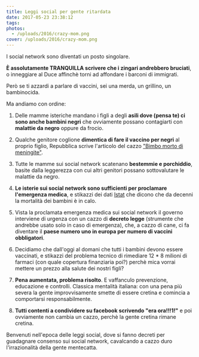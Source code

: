 ```yaml
---
title: Leggi social per gente ritardata
date: 2017-05-23 23:38:12
tags:
photos:
  - /uploads/2016/crazy-mom.png
cover: /uploads/2016/crazy-mom.png
---
```

I social network sono diventati un posto singolare.

__È assolutamente TRANQUILLA scrivere che i zingari andrebbero bruciati__, o inneggiare al Duce affinchè torni ad affondare i barconi di immigrati.

Però se ti azzardi a parlare di vaccini, sei una merda, un grillino, un bambinocida.

Ma andiamo con ordine:

1. Delle mamme isteriche mandano i figli a degli __asili dove (pensa te) ci sono anche bambini negri__ che ovviamente possano contagiarti con __malattie da negro__ oppure da frocio.

2. Qualche genitore coglione __dimentica di fare il vaccino per negri__ al proprio figlio, Repubblica scrive l'articolo del cazzo ["Bimbo morto di meningite"](http://firenze.repubblica.it/cronaca/2016/12/29/news/firenze_bambino_muore_di_meningite_c_non_era_vaccinato-155044879/).

3. Tutte le mamme sui social network scatenano __bestemmie e porchiddio__, basite dalla leggerezza con cui altri genitori possano sottovalutare le malattie da negro.

4. __Le isterie sui social network sono sufficienti per proclamare l'emergenza medica__, e stikazzi dei dati [Istat](http://www.istat.it/it/files/2011/09/rapporto-istat-unicef.pdf) che dicono che da decenni la mortalità dei bambini è in calo.

5. Vista la proclamata emergenza medica sui social network il governo interviene di urgenza con un cazzo di __decreto legge__ (strumente che andrebbe usato solo in caso di emergenza), che, a cazzo di cane, ci fa diventare il __paese numero uno in europa per numero di vaccini obbligatori__.

6. Decidiamo che dall'oggi al domani che tutti i bambini devono essere vaccinati, e stikazzi del problema tecnico di rimediare 12 * 8 milioni di farmaci (con quale copertura finanziaria poi?) perchè mica vorrai mettere un prezzo alla salute dei nostri figli?

7. __Pena aumentata, problema risolto__. E vaffanculo prevenzione, educazione e controlli. Classica mentalità italiana: con una pena più severa la gente improvvisamente smette di essere cretina e comincia a comportarsi responsabilmente. 

8. __Tutti contenti a condividere su facebook scrivendo "era ora!!!1!"__ e poi ovviamente non cambia un cazzo, perchè la gente cretina rimane cretina.

Benvenuti nell'epoca delle leggi social, dove si fanno decreti per guadagnare consenso sui social network, cavalcando a cazzo duro l'irrazionalità della gente mentecatta.